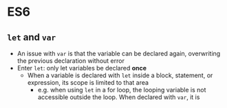 # ES6

## `let` and `var`
* An issue with `var` is that the variable can be declared again, overwriting the previous declaration without error
* Enter `let`: only let variables be declared **once**
  * When a variable is declared with `let` inside a block, statement, or expression, its scope is limited to that area
    * e.g. when using `let` in a for loop, the looping variable is not accessible outside the loop. When declared with `var`, it is

